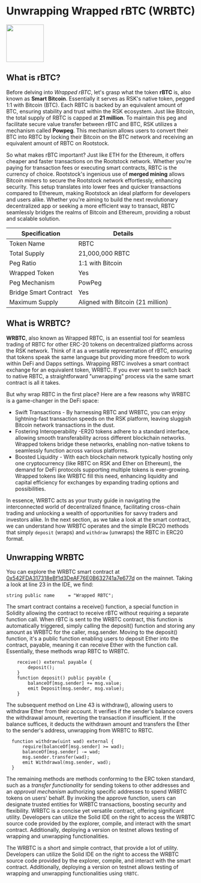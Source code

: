 # Unwrapping Wrapped rBTC (WRBTC)

<img src="https://dev.rootstock.io/assets/img/rsk/RBTC-logo.png" style="height:100px; width:100px;">

## What is rBTC?

Before delving into *Wrapped rBTC*, let's grasp what the token **rBTC** is, also known as **Smart Bitcoin**. Essentially it serves as RSK's native token, pegged 1:1 with Bitcoin (BTC). Each RBTC is backed by an equivalent amount of BTC, ensuring stability and trust within the RSK ecosystem. Just like Bitcoin, the total supply of RBTC is capped at **21 million**. To maintain this peg and facilitate secure value transfer between rBTC and BTC, RSK utilizes a mechanism called **Powpeg**. This mechanism allows users to convert their BTC into RBTC by locking their Bitcoin on the BTC network and receiving an equivalent amount of RBTC on Rootstock.

So what makes rBTC important? Just like ETH for the Ethereum, it offers cheaper and faster transactions on the Rootstock network. Whether you're paying for transaction fees or executing smart contracts, RBTC is the currency of choice. Rootstock's ingenious use of **merged mining** allows Bitcoin miners to secure the Rootstock network effortlessly, enhancing security. This setup translates into lower fees and quicker transactions compared to Ethereum, making Rootstock an ideal platform for developers and users alike. Whether you're aiming to build the next revolutionary decentralized app or seeking a more efficient way to transact, RBTC seamlessly bridges the realms of Bitcoin and Ethereum, providing a robust and scalable solution.

| Specification         | Details                           |
| --------------------- | --------------------------------- |
| Token Name            | RBTC                              |
| Total Supply          | 21,000,000 RBTC                   |
| Peg Ratio             | 1:1 with Bitcoin                  |
| Wrapped Token         | Yes                               |
| Peg Mechanism         | PowPeg                            |
| Bridge Smart Contract | Yes                               |
| Maximum Supply        | Aligned with Bitcoin (21 million) |

## What is WRBTC?

**WRBTC**, also known as Wrapped RBTC, is an essential tool for seamless trading of RBTC for other ERC-20 tokens on decentralized platforms across the RSK network. Think of it as a versatile representation of rBTC, ensuring that tokens speak the same language but providing more freedom to work within DeFi and Dapps settings. Wrapping RBTC involves a smart contract exchange for an equivalent token, WRBTC. If you ever want to switch back to native RBTC, a straightforward "unwrapping" process via the same smart contract is all it takes.

But why wrap RBTC in the first place? Here are a few reasons why WRBTC is a game-changer in the DeFi space:
- Swift Transactions - By harnessing RBTC and WRBTC, you can enjoy lightning-fast transaction speeds on the RSK platform, leaving sluggish Bitcoin network transactions in the dust.
- Fostering Interoperability -ER20 tokens adhere to a standard interface, allowing smooth transferability across different blockchain networks. Wrapped tokens bridge these networks, enabling non-native tokens to seamlessly function across various platforms.
- Boosted Liquidity - With each blockchain network typically hosting only one cryptocurrency (like RBTC on RSK and Ether on Ethereum), the demand for DeFi protocols supporting multiple tokens is ever-growing. Wrapped tokens like WRBTC fill this need, enhancing liquidity and capital efficiency for exchanges by expanding trading options and possibilities.

In essence, WRBTC acts as your trusty guide in navigating the interconnected world of decentralized finance, facilitating cross-chain trading and unlocking a wealth of opportunities for savvy traders and investors alike. In the next section, as we take a look at the smart contract, we can understand how WRBTC operates and the simple ERC20 methods that simply `deposit` (wraps) and `withdraw` (unwraps) the RBTC in ERC20 format.

## Unwrapping WRBTC

You can explore the WRBTC smart contract at [0x542FDA317318eBf1d3DeAF76E0B632741a7e677d](https://rootstock.blockscout.com/token/0x542FDA317318eBf1d3DeAF76E0B632741a7e677d) on the mainnet. Taking a look at line 23 in the IDE, we find:

```solidity
string public name     = "Wrapped RBTC";
```

The smart contract contains a receive() function, a special function in Solidity allowing the contract to receive rBTC without requiring a separate function call. When rBTC is sent to the WRBTC contract, this function is automatically triggered, simply calling the deposit() function and storing any amount as WRBTC for the caller, msg.sender. Moving to the deposit() function, it's a public function enabling users to deposit Ether into the contract, payable, meaning it can receive Ether with the function call. Essentially, these methods wrap RBTC to WRBTC.

```solidity
    receive() external payable {
        deposit();
    }
    function deposit() public payable {
        balanceOf[msg.sender] += msg.value;
        emit Deposit(msg.sender, msg.value);
    }
```    

The subsequent method on Line 43 is withdraw(), allowing users to withdraw Ether from their account. It verifies if the sender's balance covers the withdrawal amount, reverting the transaction if insufficient. If the balance suffices, it deducts the withdrawn amount and transfers the Ether to the sender's address, unwrapping from WRBTC to RBTC.

```solidity
  function withdraw(uint wad) external {
      require(balanceOf[msg.sender] >= wad);
      balanceOf[msg.sender] -= wad;
      msg.sender.transfer(wad);
      emit Withdrawal(msg.sender, wad);
  }
  ```
  
The remaining methods are methods conforming to the ERC token standard, such as a *transfer functionality* for sending tokens to other addresses and an *approval mechanism* authorizing specific addresses to spend WRBTC tokens on users' behalf. By invoking the approve function, users can designate trusted entities for WRBTC transactions, boosting security and flexibility. WRBTC is a concise yet versatile contract, offering significant utility. Developers can utilize the Solid IDE on the right to access the WRBTC source code provided by the explorer, compile, and interact with the smart contract. Additionally, deploying a version on testnet allows testing of wrapping and unwrapping functionalities.

The WRBTC is a short and simple contract, that provide a lot of utility. Developers can utilize the Solid IDE on the right to access the WRBTC source code provided by the explorer, compile, and interact with the smart contract. Additionally, deploying a version on testnet allows testing of wrapping and unwrapping functionalities using `tRBTC`.